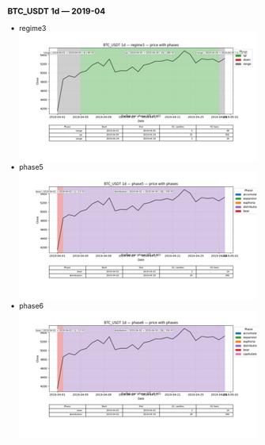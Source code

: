 ### BTC_USDT 1d — 2019-04

- regime3
![BTC_USDT_1d_regime3_2019-04_phase_price.png](outputs/fourier/phase_monthly/BTC_USDT/1d/2019/2019-04/BTC_USDT_1d_regime3_2019-04_phase_price.png)
- phase5
![BTC_USDT_1d_phase5_2019-04_phase_price.png](outputs/fourier/phase_monthly/BTC_USDT/1d/2019/2019-04/BTC_USDT_1d_phase5_2019-04_phase_price.png)
- phase6
![BTC_USDT_1d_phase6_2019-04_phase_price.png](outputs/fourier/phase_monthly/BTC_USDT/1d/2019/2019-04/BTC_USDT_1d_phase6_2019-04_phase_price.png)